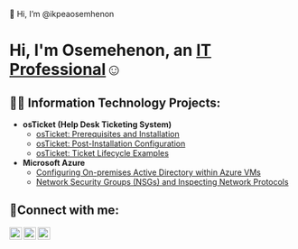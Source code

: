  👋 Hi, I’m @ikpeaosemhenon
<h1>Hi, I'm Osemehenon, an <a href="https://linkedin.com/in/Josh">IT Professional</a>☺</h1>

<h2>👨‍💻 Information Technology Projects:</h2>

- <b>osTicket (Help Desk Ticketing System)</b>
  - [osTicket: Prerequisites and Installation](https://github.com/ikpeaosemhenon/osticket-prereqs)
  - [osTicket: Post-Installation Configuration](https://github.com/ikpeaosemhenon/post-install-config)
  - [osTicket: Ticket Lifecycle Examples](https://github.com/ikpeaosemhenon/ticket-lifecycle)
- <b>Microsoft Azure</b>
  - [Configuring On-premises Active Directory within Azure VMs](https://github.com/ikpeaosemhenon/configure-ad)
  - [Network Security Groups (NSGs) and Inspecting Network Protocols](https://github.com/ikpeaosemhenon/azure-network-protocols)

<h2>🤳Connect with me:</h2>

[<img align="left" alt="Ikpea | Twitter" width="22px" src="https://cdn.jsdelivr.net/npm/simple-icons@v3/icons/twitter.svg" />][twitter]
[<img align="left" alt="Ikpea | LinkedIn" width="22px" src="https://cdn.jsdelivr.net/npm/simple-icons@v3/icons/linkedin.svg" />][linkedin]
[<img align="left" alt="Ikpea | Instagram" width="22px" src="https://cdn.jsdelivr.net/npm/simple-icons@v3/icons/instagram.svg" />][instagram]

[twitter]: https://twitter.com/Josh
[instagram]: https://www.instagram.com/Josh
[linkedin]: https://linkedin.com/in/Josh
